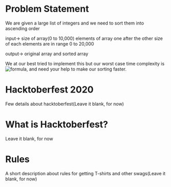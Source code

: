 # Problem Statement

We are given a large list of integers and we need to sort them into ascending order

input->
size of array(0 to 10,000)
elements of array one after the other
size of each elements are in range 0 to 20,000

output->
original array
and
sorted array

We at our best tried to implement this but our worst case time complexity is ![formula](https://render.githubusercontent.com/render/math?math=O(n^2)),
and need your help to make our sorting faster.

# Hacktoberfest 2020

Few details about hacktoberfest(Leave it blank, for now)

# What is Hacktoberfest?

Leave it blank, for now

# Rules

A short description about rules for getting T-shirts and other swags(Leave it blank, for now)


